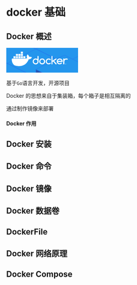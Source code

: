 # docker 基础

## Docker 概述

![docker](./images/docker.png)


基于`Go`语言开发，开源项目

Docker 的思想来自于集装箱，每个箱子是相互隔离的

通过制作镜像来部署

#### Docker 作用



## Docker 安装

## Docker 命令

## Docker 镜像

## Docker 数据卷

## DockerFile

## Docker 网络原理

## Docker Compose
